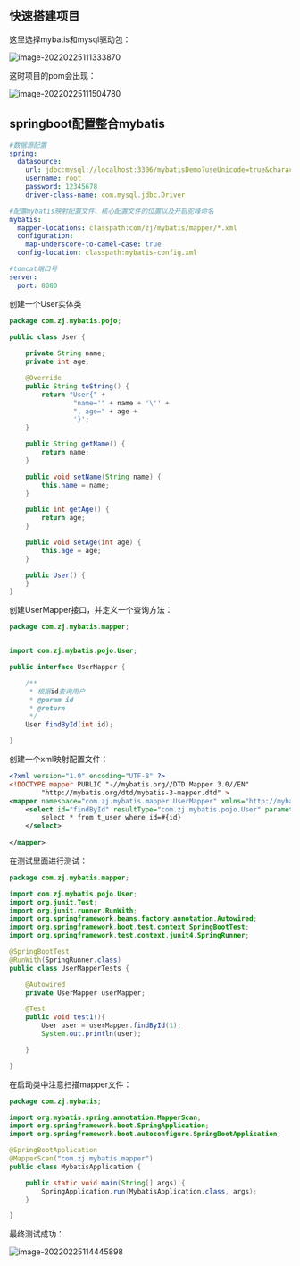 ## 快速搭建项目

这里选择mybatis和mysql驱动包：

![image-20220225111333870](C:\Users\dell\AppData\Roaming\Typora\typora-user-images\image-20220225111333870.png)

这时项目的pom会出现：

![image-20220225111504780](C:\Users\dell\AppData\Roaming\Typora\typora-user-images\image-20220225111504780.png)

## springboot配置整合mybatis

```yaml
#数据源配置
spring:
  datasource:
    url: jdbc:mysql://localhost:3306/mybatisDemo?useUnicode=true&characterEncoding=UTF-8&zeroDateTimeBehavior=convertToNull&allowMultiQueries=true
    username: root
    password: 12345678
    driver-class-name: com.mysql.jdbc.Driver

#配置mybatis映射配置文件、核心配置文件的位置以及开启驼峰命名
mybatis:
  mapper-locations: classpath:com/zj/mybatis/mapper/*.xml
  configuration:
    map-underscore-to-camel-case: true
  config-location: classpath:mybatis-config.xml

#tomcat端口号
server:
  port: 8080
```



创建一个User实体类

```java
package com.zj.mybatis.pojo;

public class User {
    
    private String name;
    private int age;

    @Override
    public String toString() {
        return "User{" +
                "name='" + name + '\'' +
                ", age=" + age +
                '}';
    }

    public String getName() {
        return name;
    }

    public void setName(String name) {
        this.name = name;
    }

    public int getAge() {
        return age;
    }

    public void setAge(int age) {
        this.age = age;
    }

    public User() {
    }
}
```

创建UserMapper接口，并定义一个查询方法：

```java
package com.zj.mybatis.mapper;


import com.zj.mybatis.pojo.User;

public interface UserMapper {

    /**
     * 根据id查询用户
     * @param id
     * @return
     */
    User findById(int id);

}
```

创建一个xml映射配置文件：

```xml
<?xml version="1.0" encoding="UTF-8" ?>
<!DOCTYPE mapper PUBLIC "-//mybatis.org//DTD Mapper 3.0//EN"
        "http://mybatis.org/dtd/mybatis-3-mapper.dtd" >
<mapper namespace="com.zj.mybatis.mapper.UserMapper" xmlns="http://mybatis.org/schema/mybatis-mapper">
    <select id="findById" resultType="com.zj.mybatis.pojo.User" parameterType="int">
        select * from t_user where id=#{id} 
    </select>
    
</mapper>
```

在测试里面进行测试：

```java
package com.zj.mybatis.mapper;

import com.zj.mybatis.pojo.User;
import org.junit.Test;
import org.junit.runner.RunWith;
import org.springframework.beans.factory.annotation.Autowired;
import org.springframework.boot.test.context.SpringBootTest;
import org.springframework.test.context.junit4.SpringRunner;

@SpringBootTest
@RunWith(SpringRunner.class)
public class UserMapperTests {

    @Autowired
    private UserMapper userMapper;

    @Test
    public void test1(){
        User user = userMapper.findById(1);
        System.out.println(user);

    }

}
```

在启动类中注意扫描mapper文件：

```java
package com.zj.mybatis;

import org.mybatis.spring.annotation.MapperScan;
import org.springframework.boot.SpringApplication;
import org.springframework.boot.autoconfigure.SpringBootApplication;

@SpringBootApplication
@MapperScan("com.zj.mybatis.mapper")
public class MybatisApplication {

    public static void main(String[] args) {
        SpringApplication.run(MybatisApplication.class, args);
    }

}
```

最终测试成功：

![image-20220225114445898](C:\Users\dell\AppData\Roaming\Typora\typora-user-images\image-20220225114445898.png)

